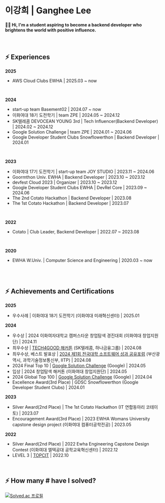 # 이강희 | Ganghee Lee
#### 🌈💭 Hi, I'm a student aspiring to become a backend developer who brightens the world with positive influence.

</br>

## ⚡ Experiences

**2025**
- AWS Cloud Clubs EWHA | 2025.03 ~ now
</br>

**2024**
- start-up team Basement02 | 2024.07 ~ now
- 이화여대 18기 도전학기 | team ZPE | 2024.05 ~ 2024.12
- SK텔레콤 DEVOCEAN YOUNG 3rd | Tech Influencer(Backend Developer) | 2024.02 ~ 2024.12
- Google Solution Challenge | team ZPE | 2024.01 ~ 2024.06
- Google Developer Student Clubs Snowflowerthon | Backend Developer | 2024.01
</br>

**2023**
- 이화여대 17기 도전학기 | start-up team JOY STUDIO | 2023.11 ~ 2024.06
- Goormthon Univ. EWHA | Backend Developer | 2023.10 ~ 2023.12
- devfest Cloud 2023 | Organizer | 2023.10 ~ 2023.12
- Google Developer Student Clubs EWHA | DevRel Core | 2023.09 ~ 2024.06
- The 2nd Cotato Hackathon | Backend Developer | 2023.08
- The 1st Cotato Hackathon | Backend Developer | 2023.07
</br>

**2022**
- Cotato | Club Leader, Backend Developer | 2022.07 ~ 2023.08
</br>

**2020**
- EWHA W.Univ. | Computer Science and Engineering | 2020.03 ~ now

</br></br>

## ⚡ Achievements and Certifications

**2025**
- 우수사례 | 이화여대 18기 도전학기 (이화여대 미래혁신센터) | 2025.01

**2024**
- 우수상 | 2024 이화여자대학교 캠퍼스타운 창업탐색 경진대회 (이화여대 창업지원단) | 2024.11
- 최우수상 | [TECH4GOOD 해커톤](https://n.news.naver.com/article/241/0003374870?sid=105) (SK텔레콤, 하나금융그룹) | 2024.08
- 최우수상, 베스트 발표상 | [2024 제1회 전국대학 소프트웨어 성과 공유포럼](https://news.mt.co.kr/mtview.php?no=2024081211292780302) (부산광역시, 과학기술정보통신부, IITP) | 2024.08
- 2024 Final Top 10 | [Google Solution Challenge](https://developers.google.com/community/gdsc-solution-challenge/winners) (Google) | 2024.05
- 입상 | 2024 창업탐색 해커톤 (이화여대 창업지원단) | 2024.05
- 2024 Global Top 100 | [Google Solution Challenge](https://developers.google.com/community/gdsc-solution-challenge/winners) (Google) | 2024.04
- Excellence Award(3rd Place) | GDSC Snowflowerthon (Google Developer Student Clubs) | 2024.01

**2023**
- Silver Award(2nd Place) | The 1st Cotato Hackathon (IT 연합동아리 코테이토) | 2023.07
- Encouragement Award(3rd Place) | 2023 EWHA Womans University capstone design project (이화여대 컴퓨터공학전공) | 2023.05

**2022**
- Silver Award(2nd Place) | 2022 Ewha Engineering Capstone Design Contest (이화여대 엘텍공대 공학교육혁신센터) | 2022.12
- LEVEL 3 | [TOPCIT](https://www.topcit.or.kr/introduction/topcit.do) | 2022.10

</br>

##  ⚡ How many # have I solved?
 [![Solved.ac
프로필](http://mazassumnida.wtf/api/v2/generate_badge?boj=gangjjang5)](https://solved.ac/gangjjang5)

